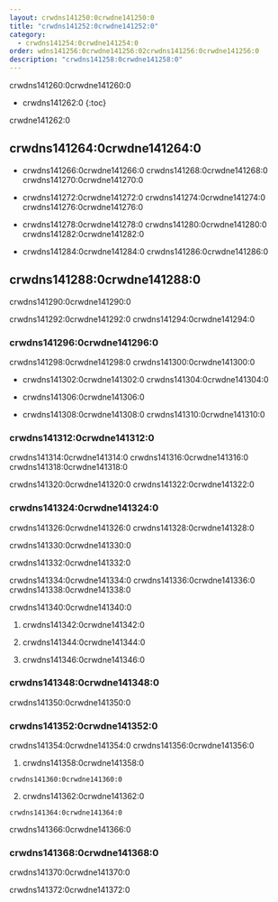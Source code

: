 ```yaml
---
layout: crwdns141250:0crwdne141250:0
title: "crwdns141252:0crwdne141252:0"
category:
  - crwdns141254:0crwdne141254:0
order: wdns141256:0crwdne141256:02crwdns141256:0crwdne141256:0
description: "crwdns141258:0crwdne141258:0"
---
```

crwdns141260:0crwdne141260:0

- crwdns141262:0
{:toc}

crwdne141262:0

## crwdns141264:0crwdne141264:0

- crwdns141266:0crwdne141266:0 crwdns141268:0crwdne141268:0 crwdns141270:0crwdne141270:0

- crwdns141272:0crwdne141272:0 crwdns141274:0crwdne141274:0 crwdns141276:0crwdne141276:0

- crwdns141278:0crwdne141278:0 crwdns141280:0crwdne141280:0 crwdns141282:0crwdne141282:0

- crwdns141284:0crwdne141284:0 crwdns141286:0crwdne141286:0

## crwdns141288:0crwdne141288:0

crwdns141290:0crwdne141290:0

crwdns141292:0crwdne141292:0 crwdns141294:0crwdne141294:0

### crwdns141296:0crwdne141296:0

crwdns141298:0crwdne141298:0 crwdns141300:0crwdne141300:0

- crwdns141302:0crwdne141302:0 crwdns141304:0crwdne141304:0

- crwdns141306:0crwdne141306:0

- crwdns141308:0crwdne141308:0 crwdns141310:0crwdne141310:0

### crwdns141312:0crwdne141312:0

crwdns141314:0crwdne141314:0 crwdns141316:0crwdne141316:0 crwdns141318:0crwdne141318:0

crwdns141320:0crwdne141320:0 crwdns141322:0crwdne141322:0

### crwdns141324:0crwdne141324:0

crwdns141326:0crwdne141326:0 crwdns141328:0crwdne141328:0

crwdns141330:0crwdne141330:0

crwdns141332:0crwdne141332:0

crwdns141334:0crwdne141334:0 crwdns141336:0crwdne141336:0 crwdns141338:0crwdne141338:0

crwdns141340:0crwdne141340:0

1. crwdns141342:0crwdne141342:0

2. crwdns141344:0crwdne141344:0

3. crwdns141346:0crwdne141346:0

<!---
## Scaling the Nomad Cluster
Nomad itself does not provide a scaling method for cluster, so you must implement one. This section provides basic operations regarding scaling a cluster.
--->

### crwdns141348:0crwdne141348:0

crwdns141350:0crwdne141350:0

<!--- 
commenting until we have non-aws installations?
Scaling up Nomad cluster is very straightforward. To scale up, you need to register new Nomad clients into the cluster. If a Nomad client knows the IP addresses of Nomad servers, then the client can register to the cluster automatically.
HashiCorp recommends using Consul or other service discovery mechanisms to make this more robust in production. For more information, see the following pages in the official documentation for [Clustering](https://www.nomadproject.io/intro/getting-started/cluster.html), [Service Discovery](https://www.nomadproject.io/docs/service-discovery/index.html), and [Consul Integration](https://www.nomadproject.io/docs/agent/configuration/consul.html).
--->

### crwdns141352:0crwdne141352:0

crwdns141354:0crwdne141354:0 crwdns141356:0crwdne141356:0

1. crwdns141358:0crwdne141358:0

`crwdns141360:0crwdne141360:0`

2. crwdns141362:0crwdne141362:0

`crwdns141364:0crwdne141364:0`

crwdns141366:0crwdne141366:0

### crwdns141368:0crwdne141368:0

crwdns141370:0crwdne141370:0

crwdns141372:0crwdne141372:0